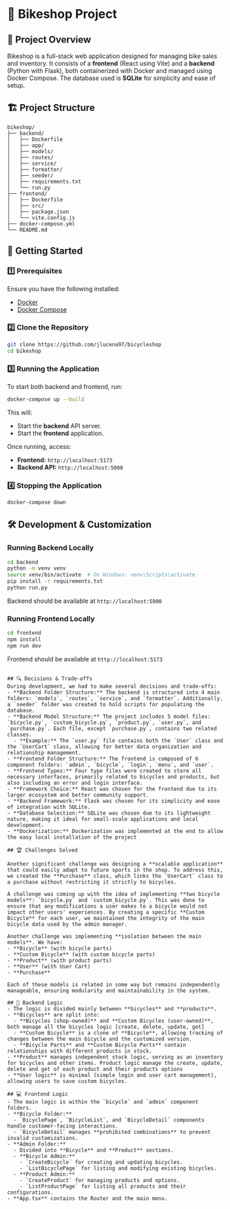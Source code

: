 # 🚴 Bikeshop Project

## 📌 Project Overview
Bikeshop is a full-stack web application designed for managing bike sales and inventory. It consists of a **frontend** (React using Vite) and a **backend** (Python with Flask), both containerized with Docker and managed using Docker Compose. The database used is **SQLite** for simplicity and ease of setup.

## 🏗️ Project Structure
```
bikeshop/  
├── backend/  
│   ├── Dockerfile  
│   ├── app/  
│   ├── models/  
│   ├── routes/  
│   ├── service/  
│   ├── formatter/  
│   ├── seeder/  
│   ├── requirements.txt  
│   └── run.py  
├── frontend/  
│   ├── Dockerfile  
│   ├── src/  
│   ├── package.json  
│   └── vite.config.js  
├── docker-compose.yml  
└── README.md  
```

## 🚀 Getting Started

### 1️⃣ Prerequisites
Ensure you have the following installed:
- [Docker](https://www.docker.com/get-started)
- [Docker Compose](https://docs.docker.com/compose/install/)

### 2️⃣ Clone the Repository
```sh
git clone https://github.com/jlucena97/bicycleshop
cd bikeshop
```

### 3️⃣ Running the Application
To start both backend and frontend, run:
```sh
docker-compose up --build
```
This will:
- Start the **backend** API server.
- Start the **frontend** application.

Once running, access:
- **Frontend:** `http://localhost:5173`
- **Backend API:** `http://localhost:5000`

### 4️⃣ Stopping the Application
```sh
docker-compose down
```

## 🛠️ Development & Customization

### Running Backend Locally
```sh
cd backend
python -m venv venv
source venv/bin/activate  # On Windows: venv\Scripts\activate
pip install -r requirements.txt
python run.py
```
Backend should be available at `http://localhost:5000`

### Running Frontend Locally
```sh
cd frontend
npm install
npm run dev
```
Frontend should be available at `http://localhost:5173`
```

## 🔍 Decisions & Trade-offs
During development, we had to make several decisions and trade-offs:
- **Backend Folder Structure:** The backend is structured into 4 main folders: `models`, `routes`, `service`, and `formatter`. Additionally, a `seeder` folder was created to hold scripts for populating the database.
- **Backend Model Structure:** The project includes 5 model files: `bicycle.py`, `custom_bicycle.py`, `product.py`, `user.py`, and `purchase.py`. Each file, except `purchase.py`, contains two related classes.
  - **Example:** The `user.py` file contains both the `User` class and the `UserCart` class, allowing for better data organization and relationship management.
- **Frontend Folder Structure:** The frontend is composed of 6 component folders: `admin`, `bicycle`, `login`, `menu`, and `user`.
- **Frontend Types:** Four type files were created to store all necessary interfaces, primarily related to bicycles and products, but also including an error and login interface.
- **Framework Choice:** React was chosen for the frontend due to its larger ecosystem and better community support.
- **Backend Framework:** Flask was chosen for its simplicity and ease of integration with SQLite.
- **Database Selection:** SQLite was chosen due to its lightweight nature, making it ideal for small-scale applications and local development.
- **Dockerization:** Dockerization was implemented at the end to allow the easy local installation of the project

## 🏆 Challenges Solved

Another significant challenge was designing a **scalable application** that could easily adapt to future sports in the shop. To address this, we created the **Purchase** class, which links the `UserCart` class to a purchase without restricting it strictly to bicycles.

A challenge was coming up with the idea of implementing **two bicycle models**: `bicycle.py` and `custom_bicycle.py`. This was done to ensure that any modifications a user makes to a bicycle would not impact other users' experiences. By creating a specific **Custom Bicycle** for each user, we maintained the integrity of the main bicycle data used by the admin manager.

Another challenge was implementing **isolation between the main models**. We have:
- **Bicycle** (with bicycle parts)
- **Custom Bicycle** (with custom bicycle parts)
- **Product** (with product parts)
- **User** (with User Cart)
- **Purchase**

Each of these models is related in some way but remains independently manageable, ensuring modularity and maintainability in the system.

## 🔄 Backend Logic
- The logic is divided mainly between **bicycles** and **products**.
- **Bicycles** are split into:
  - **Bicycles (shop-owned)** and **Custom Bicycles (user-owned)**, both manage all the bicycles logic [create, delete, update, get]
  - **Custom Bicycle** is a clone of **Bicycle**, allowing tracking of changes between the main bicycle and the customized version.
  - **Bicycle Parts** and **Custom Bicycle Parts** contain relationships with different products in stock.
- **Product** manages independent stock logic, serving as an inventory for bicycles and other items. Product logic manage the create, update, delete and get of each product and their products options
- **User logic** is minimal (simple login and user cart management), allowing users to save custom bicycles.

## 💻 Frontend Logic
- The main logic is within the `bicycle` and `admin` component folders.
- **Bicycle Folder:**
  - `BicyclePage`, `BicycleList`, and `BicycleDetail` components handle customer-facing interactions.
  - `BicycleDetail` manages **prohibited combinations** to prevent invalid customizations.
- **Admin Folder:**
  - Divided into **Bicycle** and **Product** sections.
  - **Bicycle Admin:**
    - `CreateBicycle` for creating and updating bicycles.
    - `ListBicyclePage` for listing and modifying existing bicycles.
  - **Product Admin:**
    - `CreateProduct` for managing products and options.
    - `ListProductPage` for listing all products and their configurations.
- **App.tsx** contains the Router and the main menu.


